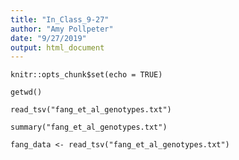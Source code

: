 ```yaml
---
title: "In_Class_9-27"
author: "Amy Pollpeter"
date: "9/27/2019"
output: html_document
---
```


```{r setup, include=FALSE}
knitr::opts_chunk$set(echo = TRUE)
```

```{r}
getwd()
```

```{r}
read_tsv("fang_et_al_genotypes.txt")
```

```{r}
summary("fang_et_al_genotypes.txt")
```


```{r}
fang_data <- read_tsv("fang_et_al_genotypes.txt")
```